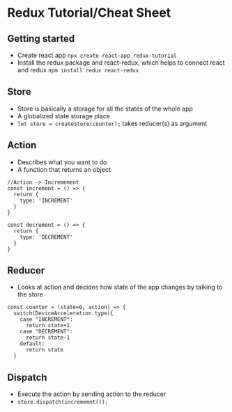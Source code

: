 # Redux Tutorial/Cheat Sheet

## Getting started

- Create react app `npx create-react-app redux-tutorial`
- Install the redux package and react-redux, which helps to connect react and redux `npm install redux react-redux`


## Store
- Store is basically a storage for all the states of the whole app
- A globalized state storage place
- `let store = createStore(counter);` takes reducer(s) as argument

## Action
- Describes what you want to do 
- A function that returns an object

```
//Action -> Incremement
const increment = () => {
  return {
    type: 'INCREMENT'
  }
}

const decrement = () => {
  return {
    type: 'DECREMENT'
  }
}
```

## Reducer
- Looks at action and decides how state of the app changes by talking to the store

```
const counter = (state=0, action) => {
  switch(DeviceAcceleration.type){
    case "INCREMENT":
      return state+1
    case "DECREMENT":
      return state-1
    default:
      return state
  }
```


## Dispatch
- Execute the action by sending action to the reducer
- `store.dispatch(incrememnt());`